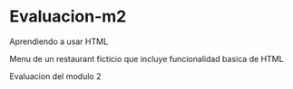 # Evaluacion-m2

Aprendiendo a usar HTML

Menu de un restaurant ficticio que incluye funcionalidad basica de HTML

Evaluacion del modulo 2
